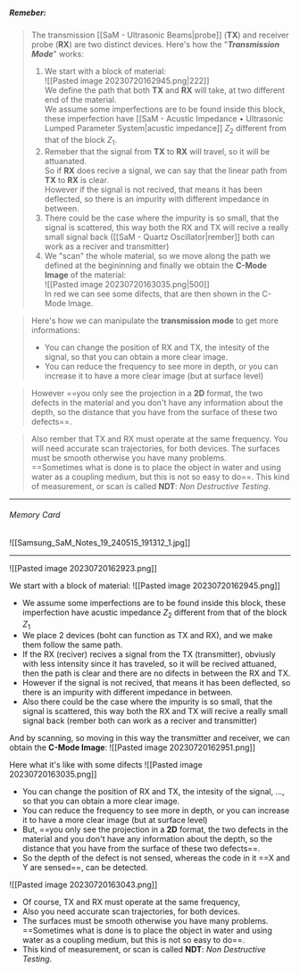 ##### ***Remeber***:

> The transmission [[SaM - Ultrasonic Beams|probe]] (**TX**) and receiver probe (**RX**) are two distinct devices.
> Here's how the "***Transmission Mode***" works:
> 1. We start with a block of material:<br>![[Pasted image 20230720162945.png|222]]<br>We define the path that both **TX** and **RX** will take, at two different end of the material.<br>We assume some imperfections are to be found inside this block, these imperfection have [[SaM - Acustic Impedance • Ultrasonic Lumped Parameter System|acustic impedance]] $Z_2$ different from that of the block $Z_1$.
> 2. Remeber that the signal from **TX** to **RX** will travel, so it will be attuanated.<br>So if **RX** does recive a signal, we can say that the linear path from **TX** to **RX** is clear.<br>However if the signal is not recived, that means it has been deflected, so there is an impurity with different impedance in between.
> 3. There could be the case where the impurity is so small, that the signal is scattered, this way both the RX and TX will recive a really small signal back ([[SaM - Quartz Oscillator|rember]] both can work as a reciver and transmitter)
> 4. We "scan" the whole material, so we move along the path we defined at the begininning and finally we obtain the **C-Mode Image** of the material:<br>![[Pasted image 20230720163035.png|500]]<br>In red we can see some difects, that are then shown in the C-Mode Image.

> Here's how we can manipulate the **transmission mode** to get more informations:
> - You can change the position of RX and TX, the intesity of the signal, so that you can obtain a more clear image.
> - You can reduce the frequency to see more in depth, or you can increase it to have a more clear image (but at surface level)

> However ==you only see the projection in a **2D** format, the two defects in the material and you don't have any information about the depth, so the distance that you have from the surface of these two defects==.

> Also rember that TX and RX must operate at the same frequency.
> You will need accurate scan trajectories, for both devices.
> The surfaces must be smooth otherwise you have many problems.<br>==Sometimes what is done is to place the object in water and using water as a coupling medium, but this is not so easy to do==.
> This kind of measurement, or scan is called **NDT**: *Non Destructive Testing*.
---
###### Memory Card
![[Samsung_SaM_Notes_19_240515_191312_1.jpg]]

---
![[Pasted image 20230720162923.png]]

We start with a block of material:
![[Pasted image 20230720162945.png]]
- We assume some imperfections are to be found inside this block, these imperfection have acustic impedance $Z_2$ different from that of the block $Z_1$
- We place 2 devices (boht can function as TX and RX), and we make them follow the same path.
- If the RX (reciver) recives a signal from the TX (transmitter), obviusly with less intensity since it has traveled, so it will be recived attuaned, then the path is clear and there are no difects in between the RX and TX.
- However if the signal is not recived, that means it has been deflected, so there is an impurity with different impedance in between.
- Also there could be the case where the impurity is so small, that the signal is scattered, this way both the RX and TX will recive a really small signal back (rember both can work as a reciver and transmitter)

And by scanning, so moving in this way the transmitter and receiver, we can obtain the **C-Mode Image**:
![[Pasted image 20230720162951.png]]

Here what it's like with some difects
![[Pasted image 20230720163035.png]]
- You can change the position of RX and TX, the intesity of the signal, ..., so that you can obtain a more clear image.
- You can reduce the frequency to see more in depth, or you can increase it to have a more clear image (but at surface level)
- But, ==you only see the projection in a **2D** format, the two defects in the material and you don't have any information about the depth, so the distance that you have from the surface of these two defects==.
- So the depth of the defect is not sensed, whereas the code in it ==X and Y are sensed==, can be detected.

![[Pasted image 20230720163043.png]]
- Of course, TX and RX must operate at the same frequency,
- Also you need accurate scan trajectories, for both devices.
- The surfaces must be smooth otherwise you have many problems.<br>==Sometimes what is done is to place the object in water and using water as a coupling medium, but this is not so easy to do==.
- This kind of measurement, or scan is called **NDT**: *Non Destructive Testing*.
